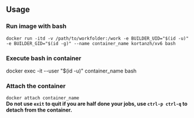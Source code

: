 ## Usage
### Run image with bash
```docker run -itd -v /path/to/workfolder:/work -e BUILDER_UID="$(id -u)" -e BUILDER_GID="$(id -g)" --name container_name kortanzh/xv6 bash```
### Execute bash in container
docker exec -it --user "$(id -u)" container_name bash
### Attach the container
```docker attach container_name```  
**Do not use ```exit``` to quit if you are half done your jobs, use ```ctrl-p ctrl-q``` to detach from the container.**
